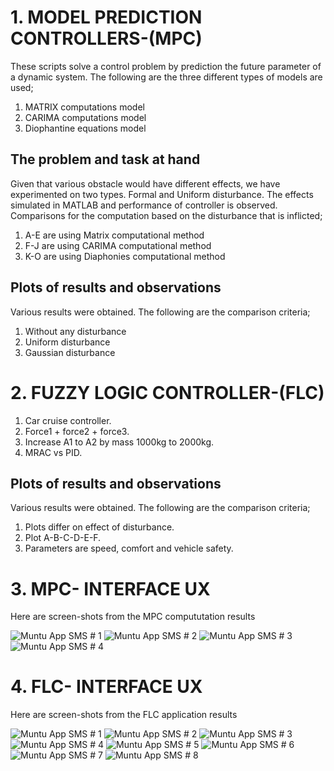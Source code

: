 # 1. MODEL PREDICTION CONTROLLERS-(MPC)

These scripts solve a control problem by prediction the future parameter of a dynamic system.  The following are the three different types of models are used; 
1. MATRIX computations model
2. CARIMA computations model
3. Diophantine equations model

## The problem and task at hand

Given that various obstacle would have different effects, we have experimented on two types.  Formal and Uniform disturbance. The effects simulated in MATLAB and performance of controller is observed. Comparisons for the computation based on the disturbance that is inflicted;
1. A-E are using Matrix computational method
2. F-J are using CARIMA computational method
3. K-O are using Diaphonies computational method

## Plots of results and observations

Various results were obtained. The following are the comparison criteria;
1. Without any disturbance
2. Uniform disturbance
3. Gaussian disturbance

# 2. FUZZY LOGIC CONTROLLER-(FLC)

1. Car cruise controller.
2. Force1 + force2 + force3.
3. Increase A1 to A2 by mass 1000kg to 2000kg.
4. MRAC vs PID.

## Plots of results and observations

Various results were obtained. The following are the comparison criteria;

1. Plots differ on effect of disturbance.
2. Plot A-B-C-D-E-F.
3. Parameters are speed, comfort and vehicle safety.


# 3. MPC- INTERFACE UX 
Here are screen-shots from the MPC compututation results

![ Muntu App SMS # 1 ](https://github.com/LINOSNCHENA/Monitoring-Fuzzy-Logic-Controller/blob/master/uxDP/FLC/page%20(1).png)
![ Muntu App SMS # 2 ](https://github.com/LINOSNCHENA/Monitoring-Fuzzy-Logic-Controller/blob/master/uxDP/FLC/page%20(2).png)
![ Muntu App SMS # 3 ](https://github.com/LINOSNCHENA/Monitoring-Fuzzy-Logic-Controller/blob/master/uxDP/FLC/page%20(3).png)
![ Muntu App SMS # 4 ](https://github.com/LINOSNCHENA/Monitoring-Fuzzy-Logic-Controller/blob/master/uxDP/FLC/page%20(4).png)

# 4. FLC- INTERFACE UX 
Here are screen-shots from the FLC application results

![ Muntu App SMS # 1 ](https://github.com/LINOSNCHENA/Monitoring-Fuzzy-Logic-Controller/blob/master/uxDP/FLC/page%20(1).png)
![ Muntu App SMS # 2 ](https://github.com/LINOSNCHENA/Monitoring-Fuzzy-Logic-Controller/blob/master/uxDP/FLC/page%20(2).png)
![ Muntu App SMS # 3 ](https://github.com/LINOSNCHENA/Monitoring-Fuzzy-Logic-Controller/blob/master/uxDP/FLC/page%20(3).png)
![ Muntu App SMS # 4 ](https://github.com/LINOSNCHENA/Monitoring-Fuzzy-Logic-Controller/blob/master/uxDP/FLC/page%20(4).png)
![ Muntu App SMS # 5 ](https://github.com/LINOSNCHENA/Monitoring-Fuzzy-Logic-Controller/blob/master/uxDP/FLC/page%20(5).png)
![ Muntu App SMS # 6 ](https://github.com/LINOSNCHENA/Monitoring-Fuzzy-Logic-Controller/blob/master/uxDP/FLC/page%20(6).png)
![ Muntu App SMS # 7 ](https://github.com/LINOSNCHENA/Monitoring-Fuzzy-Logic-Controller/blob/master/uxDP/FLC/page%20(7).png)
![ Muntu App SMS # 8 ](https://github.com/LINOSNCHENA/Monitoring-Fuzzy-Logic-Controller/blob/master/uxDP/FLC/page%20(8).png)
